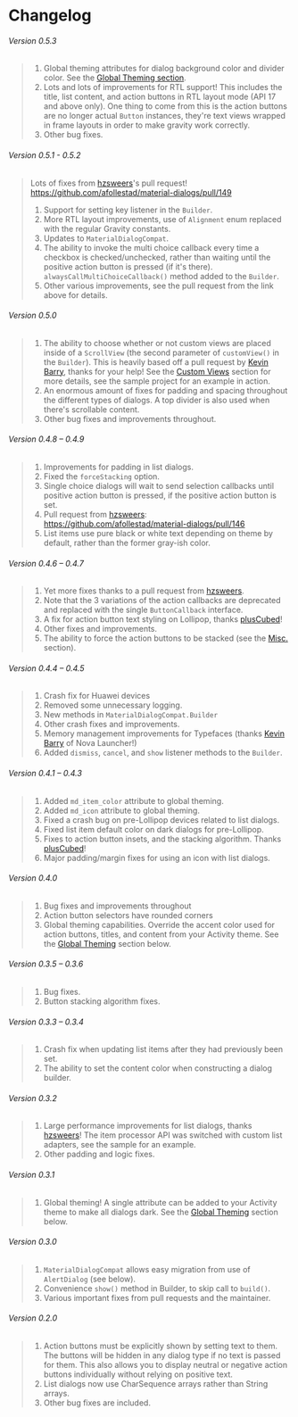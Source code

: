 # Changelog

###### Version 0.5.3

> 1. Global theming attributes for dialog background color and divider color. See the [Global Theming section](https://github.com/afollestad/material-dialogs#global-theming).
> 2. Lots and lots of improvements for RTL support! This includes the title, list content, and action buttons in RTL layout mode (API 17 and above only).
>       One thing to come from this is the action buttons are no longer actual `Button` instances, they're text views wrapped in frame layouts in order to make gravity work correctly.
> 3. Other bug fixes.

###### Version 0.5.1 - 0.5.2

> Lots of fixes from [hzsweers](https://github.com/hzsweers)'s pull request! https://github.com/afollestad/material-dialogs/pull/149
>
> 1. Support for setting key listener in the `Builder`.
> 2. More RTL layout improvements, use of `Alignment` enum replaced with the regular Gravity constants.
> 3. Updates to `MaterialDialogCompat`.
> 4. The ability to invoke the multi choice callback every time a checkbox is checked/unchecked, rather than waiting until the positive action button is pressed (if it's there). `alwaysCallMultiChoiceCallback()` method added to the `Builder`.
> 5. Other various improvements, see the pull request from the link above for details.

###### Version 0.5.0

> 1. The ability to choose whether or not custom views are placed inside of a `ScrollView` (the second parameter of `customView()` in the `Builder`). This is heavily based off a pull request by [Kevin Barry](https://github.com/teslacoil), thanks for your help! See the [Custom Views](https://github.com/afollestad/material-dialogs#custom-views) section for more details, see the sample project for an example in action.
> 2. An enormous amount of fixes for padding and spacing throughout the different types of dialogs. A top divider is also used when there's scrollable content.
> 3. Other bug fixes and improvements throughout.

###### Version 0.4.8 – 0.4.9

> 1. Improvements for padding in list dialogs.
> 2. Fixed the `forceStacking` option.
> 3. Single choice dialogs will wait to send selection callbacks until positive action button is pressed, if the positive action button is set.
> 4. Pull request from [hzsweers](https://github.com/hzsweers): https://github.com/afollestad/material-dialogs/pull/146
> 5. List items use pure black or white text depending on theme by default, rather than the former gray-ish color.

###### Version 0.4.6 – 0.4.7

> 1. Yet more fixes thanks to a pull request from [hzsweers](https://github.com/hzsweers).
> 2. Note that the 3 variations of the action callbacks are deprecated and replaced with the single `ButtonCallback` interface.
> 3. A fix for action button text styling on Lollipop, thanks [plusCubed](https://github.com/plusCubed)!
> 4. Other fixes and improvements.
> 5. The ability to force the action buttons to be stacked (see the [Misc.](#misc) section).

###### Version 0.4.4 – 0.4.5

> 1. Crash fix for Huawei devices
> 2. Removed some unnecessary logging.
> 3. New methods in `MaterialDialogCompat.Builder`
> 4. Other crash fixes and improvements.
> 5. Memory management improvements for Typefaces (thanks [Kevin Barry](https://github.com/teslacoil) of Nova Launcher!)
> 6. Added `dismiss`, `cancel`, and `show` listener methods to the `Builder`.

###### Version 0.4.1 – 0.4.3

> 1. Added `md_item_color` attribute to global theming.
> 2. Added `md_icon` attribute to global theming.
> 3. Fixed a crash bug on pre-Lollipop devices related to list dialogs.
> 4. Fixed list item default color on dark dialogs for pre-Lollipop.
> 5. Fixes to action button insets, and the stacking algorithm. Thanks [plusCubed](https://github.com/plusCubed)!
> 6. Major padding/margin fixes for using an icon with list dialogs.

###### Version 0.4.0

> 1. Bug fixes and improvements throughout
> 2. Action button selectors have rounded corners
> 3. Global theming capabilities. Override the accent color used for action buttons, titles, and content from your Activity theme. See the [Global Theming](#global-theming) section below.

###### Version 0.3.5 – 0.3.6

> 1. Bug fixes.
> 2. Button stacking algorithm fixes.

###### Version 0.3.3 – 0.3.4

> 1. Crash fix when updating list items after they had previously been set.
> 2. The ability to set the content color when constructing a dialog builder.

###### Version 0.3.2

> 1. Large performance improvements for list dialogs, thanks [hzsweers](https://github.com/hzsweers)! The item processor API was switched with custom list adapters, see the sample for an example.
> 2. Other padding and logic fixes.

###### Version 0.3.1

> 1. Global theming! A single attribute can be added to your Activity theme to make all dialogs dark. See the [Global Theming](#global-theming) section below.

###### Version 0.3.0

> 1. `MaterialDialogCompat` allows easy migration from use of `AlertDialog` (see below).
> 2. Convenience `show()` method in Builder, to skip call to `build()`.
> 3. Various important fixes from pull requests and the maintainer.

###### Version 0.2.0

> 1. Action buttons must be explicitly shown by setting text to them. The buttons will be hidden in any dialog type if no text is passed for them. This also allows you to display neutral or negative action buttons individually without relying on positive text.
> 2. List dialogs now use CharSequence arrays rather than String arrays.
> 3. Other bug fixes are included.
